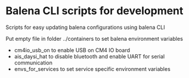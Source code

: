 # Balena CLI scripts for development
Scripts for easy updating balena configurations using balena CLI

Put empty file in folder ../containers to set balena environment variables
- cm4io_usb_on to enable USB on CM4 IO board
- ais_daysi_hat to disable bluetooth and enable UART for serial communication
- envs_for_services to set service specific environment variables 
